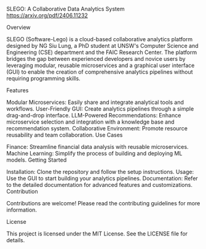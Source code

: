 SLEGO: A Collaborative Data Analytics System
https://arxiv.org/pdf/2406.11232

Overview

SLEGO (Software-Lego) is a cloud-based collaborative analytics platform designed by NG Siu Lung, a PhD student at UNSW's Computer Science and Engineering (CSE) department and the FAIC Research Center. The platform bridges the gap between experienced developers and novice users by leveraging modular, reusable microservices and a graphical user interface (GUI) to enable the creation of comprehensive analytics pipelines without requiring programming skills.

Features

Modular Microservices: Easily share and integrate analytical tools and workflows.
User-Friendly GUI: Create analytics pipelines through a simple drag-and-drop interface.
LLM-Powered Recommendations: Enhance microservice selection and integration with a knowledge base and recommendation system.
Collaborative Environment: Promote resource reusability and team collaboration.
Use Cases

Finance: Streamline financial data analysis with reusable microservices.
Machine Learning: Simplify the process of building and deploying ML models.
Getting Started

Installation: Clone the repository and follow the setup instructions.
Usage: Use the GUI to start building your analytics pipelines.
Documentation: Refer to the detailed documentation for advanced features and customizations.
Contribution

Contributions are welcome! Please read the contributing guidelines for more information.

License

This project is licensed under the MIT License. See the LICENSE file for details.
